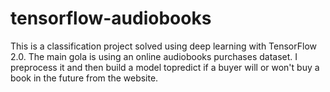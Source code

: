 # tensorflow-audiobooks
This is a classification project solved using deep learning with TensorFlow 2.0. The main gola is using an online audiobooks purchases dataset. I preprocess it and then build a model topredict if a buyer will or won't buy a book in the future from the website.
